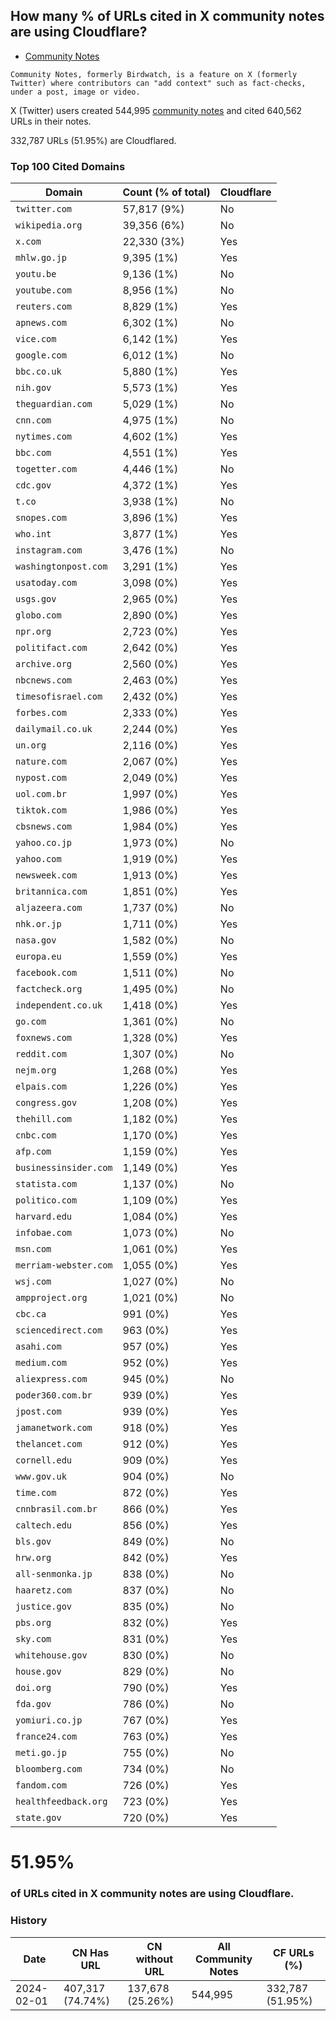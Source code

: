 ## How many % of URLs cited in X community notes are using Cloudflare?


- [Community Notes](https://en.wikipedia.org/wiki/Community_Notes)
```
Community Notes, formerly Birdwatch, is a feature on X (formerly Twitter) where contributors can "add context" such as fact-checks, under a post, image or video.
```

[//]: # (begin)

X (Twitter) users created 544,995 [community notes](https://en.wikipedia.org/wiki/Community_Notes) and cited 640,562 URLs in their notes.

332,787 URLs (51.95%) are Cloudflared.


### Top 100 Cited Domains
| Domain | Count (% of total) | Cloudflare |
| --- | --- | --- |
| `twitter.com` | 57,817 (9%) | No |
| `wikipedia.org` | 39,356 (6%) | No |
| `x.com` | 22,330 (3%) | Yes |
| `mhlw.go.jp` | 9,395 (1%) | Yes |
| `youtu.be` | 9,136 (1%) | No |
| `youtube.com` | 8,956 (1%) | No |
| `reuters.com` | 8,829 (1%) | Yes |
| `apnews.com` | 6,302 (1%) | No |
| `vice.com` | 6,142 (1%) | Yes |
| `google.com` | 6,012 (1%) | No |
| `bbc.co.uk` | 5,880 (1%) | Yes |
| `nih.gov` | 5,573 (1%) | Yes |
| `theguardian.com` | 5,029 (1%) | No |
| `cnn.com` | 4,975 (1%) | No |
| `nytimes.com` | 4,602 (1%) | Yes |
| `bbc.com` | 4,551 (1%) | Yes |
| `togetter.com` | 4,446 (1%) | No |
| `cdc.gov` | 4,372 (1%) | Yes |
| `t.co` | 3,938 (1%) | No |
| `snopes.com` | 3,896 (1%) | Yes |
| `who.int` | 3,877 (1%) | Yes |
| `instagram.com` | 3,476 (1%) | No |
| `washingtonpost.com` | 3,291 (1%) | Yes |
| `usatoday.com` | 3,098 (0%) | Yes |
| `usgs.gov` | 2,965 (0%) | Yes |
| `globo.com` | 2,890 (0%) | Yes |
| `npr.org` | 2,723 (0%) | Yes |
| `politifact.com` | 2,642 (0%) | Yes |
| `archive.org` | 2,560 (0%) | Yes |
| `nbcnews.com` | 2,463 (0%) | Yes |
| `timesofisrael.com` | 2,432 (0%) | Yes |
| `forbes.com` | 2,333 (0%) | Yes |
| `dailymail.co.uk` | 2,244 (0%) | Yes |
| `un.org` | 2,116 (0%) | Yes |
| `nature.com` | 2,067 (0%) | Yes |
| `nypost.com` | 2,049 (0%) | Yes |
| `uol.com.br` | 1,997 (0%) | Yes |
| `tiktok.com` | 1,986 (0%) | Yes |
| `cbsnews.com` | 1,984 (0%) | Yes |
| `yahoo.co.jp` | 1,973 (0%) | No |
| `yahoo.com` | 1,919 (0%) | Yes |
| `newsweek.com` | 1,913 (0%) | Yes |
| `britannica.com` | 1,851 (0%) | Yes |
| `aljazeera.com` | 1,737 (0%) | No |
| `nhk.or.jp` | 1,711 (0%) | Yes |
| `nasa.gov` | 1,582 (0%) | No |
| `europa.eu` | 1,559 (0%) | Yes |
| `facebook.com` | 1,511 (0%) | No |
| `factcheck.org` | 1,495 (0%) | No |
| `independent.co.uk` | 1,418 (0%) | Yes |
| `go.com` | 1,361 (0%) | No |
| `foxnews.com` | 1,328 (0%) | Yes |
| `reddit.com` | 1,307 (0%) | No |
| `nejm.org` | 1,268 (0%) | Yes |
| `elpais.com` | 1,226 (0%) | Yes |
| `congress.gov` | 1,208 (0%) | Yes |
| `thehill.com` | 1,182 (0%) | Yes |
| `cnbc.com` | 1,170 (0%) | Yes |
| `afp.com` | 1,159 (0%) | Yes |
| `businessinsider.com` | 1,149 (0%) | Yes |
| `statista.com` | 1,137 (0%) | No |
| `politico.com` | 1,109 (0%) | Yes |
| `harvard.edu` | 1,084 (0%) | Yes |
| `infobae.com` | 1,073 (0%) | No |
| `msn.com` | 1,061 (0%) | Yes |
| `merriam-webster.com` | 1,055 (0%) | Yes |
| `wsj.com` | 1,027 (0%) | No |
| `ampproject.org` | 1,021 (0%) | No |
| `cbc.ca` | 991 (0%) | Yes |
| `sciencedirect.com` | 963 (0%) | Yes |
| `asahi.com` | 957 (0%) | Yes |
| `medium.com` | 952 (0%) | Yes |
| `aliexpress.com` | 945 (0%) | No |
| `poder360.com.br` | 939 (0%) | Yes |
| `jpost.com` | 939 (0%) | Yes |
| `jamanetwork.com` | 918 (0%) | Yes |
| `thelancet.com` | 912 (0%) | Yes |
| `cornell.edu` | 909 (0%) | Yes |
| `www.gov.uk` | 904 (0%) | No |
| `time.com` | 872 (0%) | Yes |
| `cnnbrasil.com.br` | 866 (0%) | Yes |
| `caltech.edu` | 856 (0%) | Yes |
| `bls.gov` | 849 (0%) | No |
| `hrw.org` | 842 (0%) | Yes |
| `all-senmonka.jp` | 838 (0%) | No |
| `haaretz.com` | 837 (0%) | No |
| `justice.gov` | 835 (0%) | No |
| `pbs.org` | 832 (0%) | Yes |
| `sky.com` | 831 (0%) | Yes |
| `whitehouse.gov` | 830 (0%) | No |
| `house.gov` | 829 (0%) | No |
| `doi.org` | 790 (0%) | Yes |
| `fda.gov` | 786 (0%) | No |
| `yomiuri.co.jp` | 767 (0%) | Yes |
| `france24.com` | 763 (0%) | Yes |
| `meti.go.jp` | 755 (0%) | No |
| `bloomberg.com` | 734 (0%) | No |
| `fandom.com` | 726 (0%) | Yes |
| `healthfeedback.org` | 723 (0%) | Yes |
| `state.gov` | 720 (0%) | Yes |


# 51.95%
### of URLs cited in X community notes are using Cloudflare.


### History
| Date | CN Has URL | CN without URL | All Community Notes | CF URLs (%) |
| --- | --- | --- | --- | --- |
| 2024-02-01 | 407,317 (74.74%) | 137,678 (25.26%) | 544,995 | 332,787 (51.95%) |
